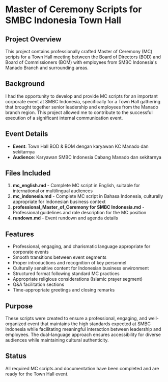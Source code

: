 # Master of Ceremony Scripts for SMBC Indonesia Town Hall

## Project Overview

This project contains professionally crafted Master of Ceremony (MC) scripts for a Town Hall meeting between the Board of Directors (BOD) and Board of Commissioners (BOM) with employees from SMBC Indonesia's Manado Branch and surrounding areas.

## Background

I had the opportunity to develop and provide MC scripts for an important corporate event at SMBC Indonesia, specifically for a Town Hall gathering that brought together senior leadership and employees from the Manado branch region. This project allowed me to contribute to the successful execution of a significant internal communication event.

## Event Details

- **Event**: Town Hall BOD & BOM dengan karyawan KC Manado dan sekitarnya
- **Audience**: Karyawan SMBC Indonesia Cabang Manado dan sekitarnya

## Files Included

1. **mc_english.md** - Complete MC script in English, suitable for international or multilingual audiences
2. **mc_indonesia.md** - Complete MC script in Bahasa Indonesia, culturally appropriate for Indonesian business context
3. **professional_Master_of_Ceremony for SMBC Indonesia.md** - Professional guidelines and role description for the MC position
4. **rundown.md** - Event rundown and agenda details

## Features

- Professional, engaging, and charismatic language appropriate for corporate events
- Smooth transitions between event segments
- Proper introductions and recognition of key personnel
- Culturally sensitive content for Indonesian business environment
- Structured format following standard MC practices
- Appropriate religious considerations (Islamic prayer segment)
- Q&A facilitation sections
- Time-appropriate greetings and closing remarks

## Purpose

These scripts were created to ensure a professional, engaging, and well-organized event that maintains the high standards expected at SMBC Indonesia while facilitating meaningful interaction between leadership and employees. The dual-language approach ensures accessibility for diverse audiences while maintaining cultural authenticity.

## Status

All required MC scripts and documentation have been completed and are ready for the Town Hall event.